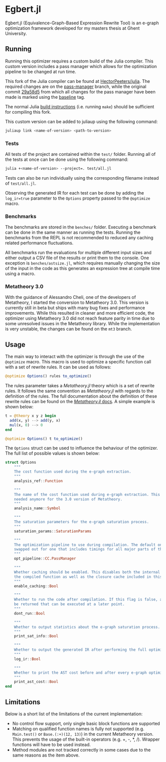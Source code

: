 # Egbert.jl

Egbert.jl (Equivalence-Graph-Based Expression Rewrite Tool) is an e-graph optimization framework developed for my masters thesis at Ghent University.

## Running

Running this optimizer requires a custom build of the Julia compiler. This custom version includes a pass manager which allows for the optimization pipeline to be changed at run time.

This fork of the Julia compiler can be found at [HectorPeeters/julia](https://github.com/HectorPeeters/julia). The required changes are on the [pass-manager](https://github.com/HectorPeeters/julia/tree/pass-manager) branch, while the original commit [29a58d5](https://github.com/HectorPeeters/julia/commit/29a58d5c4a5943774984ba83b2a84f98ff377a73) from which all changes for the pass manager have been made is marked using the [baseline](https://github.com/HectorPeeters/julia/releases/tag/baseline) tag.

The normal Julia [build instructions](https://github.com/HectorPeeters/julia/tree/master#building-julia) (i.e. running `make`) should be sufficient for compiling this fork.

This custom version can be added to juliaup using the following command:

```bash
juliaup link <name-of-version> <path-to-version>
```

### Tests

All tests of the project are contained within the `test/` folder. Running all of the tests at once can be done using the following command:

```bash
julia +<name-of-version> --project=. test/all.jl
```

Tests can also be run individually using the corresponding filename instead of `test/all.jl`.

Observing the generated IR for each test can be done by adding the `log_ir=true` parameter to the `Options` property passed to the `@optimize` macro.

### Benchmarks

The benchmarks are stored in the `benches/` folder. Executing a benchmark can be done in the same manner as running the tests. Running the benchmarks from the REPL is not recommended to reduced any caching related performance fluctuations.

All benchmarks run the evaluations for multiple different input sizes and either output a CSV file of the results or print them to the console. One exception is `benches/astsize.jl`, which requires manually changing the size of the input in the code as this generates an expression tree at compile time using a macro.

### Metatheory 3.0

With the guidance of Alessandro Cheli, one of the developers of Metatheory, I started the conversion to Metatheory 3.0. This version is currently still in beta but ships with many bug fixes and performance improvements. While this resulted in cleaner and more efficient code, the optimizer using Metatheory 3.0 did not reach feature parity in time due to some unresolved issues in the Metatheory library. While the implementation is very unstable, the changes can be found on the `mt3` branch.

## Usage

The main way to interact with the optimizer is through the use of the `@optimize` macro. This macro is used to optimize a specific function call with a set of rewrite rules. It can be used as follows:

```julia
@optimize Options() rules to_optimize()
```

The rules parameter takes a _Metatheory.jl_ theory which is a set of rewrite rules. It follows the same convention as _Metatheory.jl_ with regards to the definition of the rules. The full documentation about the definition of these rewrite rules can be found on the [_Metatheory.jl_ docs](https://juliasymbolics.github.io/Metatheory.jl/dev/rewrite/). A simple example is shown below:

```julia
t = @theory x y z begin 
  add(x, y) --> add(y, x)
  mul(x, 0) --> 0
end

@optimize Options() t to_optimize()
```

The `Options` struct can be used to influence the behaviour of the optimizer. The full list of possible values is shown below:

```julia
struct Options
    """
    The cost function used during the e-graph extraction. 
    """
    analysis_ref::Function

    """
    The name of the cost function used during e-graph extraction. This won't be
    needed anymore for the 3.0 version of Metatheory.
    """
    analysis_name::Symbol

    """
    The saturation parameters for the e-graph saturation process. 
    """
    saturation_params::SaturationParams

    """
    The optimization pipeline to use during compilation. The default one can be
    swapped out for one that includes timings for all major parts of the pipeline.
    """
    opt_pipeline::CC.PassManager

    """
    Whether caching should be enabled. This disables both the internal caching of
    the compiled function as well as the closure cache included in this package.
    """
    enable_caching::Bool

    """
    Whether to run the code after compilation. If this flag is false, a closure will
    be returned that can be executed at a later point.
    """
    dont_run::Bool

    """
    Whether to output statistics about the e-graph saturation process.
    """
    print_sat_info::Bool

    """
    Whether to output the generated IR after performing the full optimization pipeline.
    """
    log_ir::Bool

    """
    Whether to print the AST cost before and after every e-graph optimization.
    """
    print_ast_cost::Bool
end
```

## Limitations

Below is a short list of the limitations of the current implementation:

- No control flow support, only single basic block functions are supported
- Matching on qualified function names is fully not supported (e.g. `Main.test()` or `Base.(:+)(12, 13)`) in the current Metatheory version. This prevents the usage of the built-in operators (e.g. +, -, *, /). Wrapper functions will have to be used instead.
- Method modules are not tracked correctly in some cases due to the same reasons as the item above.
